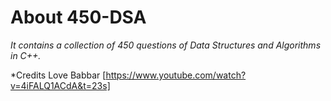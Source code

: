 # About 450-DSA
*It contains a collection of 450 questions of Data Structures and Algorithms in C++.*

*Credits
Love Babbar [https://www.youtube.com/watch?v=4iFALQ1ACdA&t=23s]

